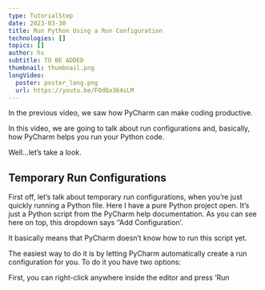 ```yaml
---
type: TutorialStep
date: 2023-03-30
title: Run Python Using a Run Configuration
technologies: []
topics: []
author: hs
subtitle: TO BE ADDED
thumbnail: thumbnail.png
longVideo:
  poster: poster_long.png
  url: https://youtu.be/FOdQa364sLM
---
```


In the previous video, we saw how PyCharm can make coding productive.

In this video, we are going to talk about run configurations and, basically, how PyCharm helps you run your Python code.

Well...let’s take a look.

## Temporary Run Configurations
First off, let’s talk about temporary run configurations, when you’re just quickly running a Python file.
Here I have a pure Python project open. It’s just a Python script from the PyCharm help documentation.
As you can see here on top, this dropdown says ‘’Add Configuration’.

It basically means that PyCharm doesn’t know how to run this script yet.

The easiest way to do it is by letting PyCharm automatically create a run configuration for you. To do it you have two options:

First, you can right-click anywhere inside the editor and press ‘Run <script name>’.

As you can see here, PyCharm created a run configuration for us, ran our script, and displayed the output inside a ‘Run’ tool window.

This run tool window is useful to see standard outputs as well as more comprehensive error messages when the Python interpreter finds an error in your program.

The temporary run configuration created by PyCharm is now stored, as you can see in the top bar.
And can now be reused every time you want to run this script again.

All you need to do is click the ‘Play’ button.

As I mentioned before, this is not the only way you can do it, though.

Let’s quickly delete this temporary run configuration.

Now the button says ‘Add configuration’ again.

If we scroll down, you can see in my code that I created a “if __name__ == '__main__'“ block. Did you notice anything?

Yes, there is this ‘play’ button in the gutter. This is another shortcut to create a temporary run configuration.

By clicking it, a context menu shows up, and the first option says Run’ and the name of your script’.

I will click it now and, as you can see, PyCharm created the same type of temporary run configuration for us, ran my program and displayed the output inside the run tool window again.

It also stored this temporary configuration for us.

That’s the quick and easy way to run some code. But sometimes you need a richer way to configure what’s needed for execution.

## Configurations From Project Templates
Let’s now look at explicitly creating a run configuration. The previous scenario applies for both PyCharm Community and PyCharm Pro. This second option is only available for PyCharm Pro.

I have here an empty Django project that I just created from the welcome screen. If you want to know how to do it make sure to watch the video number 2 in this series.

Even though we haven’t done anything yet, you can see that the run configurations button already shows the project name and a ‘Django’ logo.

It means that PyCharm already created a basic run configuration, special for Django.

If we click the play button PyCharm will launch the Django project, including launching a webserver so you can click the link in the run tool window and see your Django project up.

Cool, huh?

And PyCharm Pro does not do it for Django projects-only. It also creates configurations for your Flask projects, FastAPI projects, and projects based on other frameworks.

Next we will have a quick look at permanent run configurations.

## Permanent Run Configurations
Many times in your development workflow you will need to configure different startup points for your application, including, for example, executing your script with different Python interpreters.

This is when your permanent run configurations come in handy.

Let’s see how to do it.

The first and easiest way to do it is by transforming a temporary run configuration into a permanent one.

To do it you can simply click the dropdown menu and select ‘Save <project name> Configuration’
You can also use pre configured templates to create your run configurations.

To do it, just open the ‘Edit configurations’ dialog.

Click the plus button.

And choose the target you are creating run configurations for. Each template has specific fields that are necessary for configuring different targets.

## Conclusion
This is all for today. We saw how to quickly run our Python scripts with temporary run configurations, and why sometimes it will be handy to create permanent ones.

PyCharm can do a lot more than that so, if you are interested in creating more robust run configurations make sure to check our documentation. The link is in the description.

I hope this video was useful for you but, if you still have questions ask them in the comments below.
In the next episode, we’ll talk about basic code refactoring in PyCharm.
